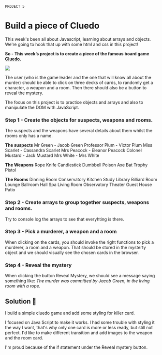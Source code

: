 `PROJECT 5`

# Build a piece of Cluedo

This week's been all about Javascript, learning about arrays and objects. We're going to hook that up with some html and css in this project!

**So - This week’s project is to create a piece of the famous board game [Cluedo](https://en.wikipedia.org/wiki/Cluedo).**

![](https://cdn02.nintendo-europe.com/media/images/10_share_images/games_15/nintendo_switch_download_software_1/H2x1_NSwitchDS_Cluedo_image1600w.jpg)

The user (who is the game leader and the one that will know all about the murder) should be able to click on three decks of cards, to randomly get a character, a weapon and a room. Then there should also be a button to reveal the mystery.  

The focus on this project is to practice objects and arrays and also to manipulate the DOM with JavaScript.

### Step 1 - Create the objects for suspects, weapons and rooms.

The suspects and the weapons have several details about them whilst the rooms only has a name.

**The suspects**
 Mr Green - Jacob Green
 Professor Plum - Victor Plum
 Miss Scarlet - Cassandra Scarlet
 Mrs Peacock - Eleanor Peacock
 Colonel Mustard - Jack Mustard
 Mrs White - Mrs White
 
**The Weapons**
Rope
Knife
Candlestick
Dumbbell
Poison
Axe
Bat
Trophy
Pistol

**The Rooms**
Dinning Room
Conservatory
Kitchen
Study
Library
Billiard Room
Lounge
Ballroom
Hall
Spa
Living Room
Observatory
Theater
Guest House
Patio

### Step 2 - Create arrays to group together suspects, weapons and rooms.

Try to console log the arrays to see that everyhting is there.

### Step 3 - Pick a murderer, a weapon and a room

When clicking on the cards, you should invoke the right functions to pick a murderer, a room and a weapon. 
That should be stored in the mysterty object and we should visually see the chosen cards in the browser.

### Step 4 - Reveal the mystery

When clicking the button Reveal Mystery, we should see a message saying something like:
*The murder was committed by Jacob Green, in the living room with a rope.*

## Solution 🎨

I build a simple cluedo game and add some styling for killer card. 

I focused on Java Script to make it works. I had some trouble with styling it the way I want, that's why only one card is more or less ready, but still not perfect. I'd like to make different transition and add images to the weapon and the room card. 

I'm proud because of the if statement under the Reveal mystery button.
